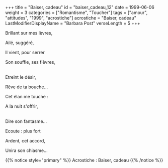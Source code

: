 +++
title = "Baiser, cadeau"
id = "baiser_cadeau_12"
date = 1999-06-06
weight = 3
categories = ["Romantisme", "Toucher"]
tags = ["amour", "attitudes", "1999", "acrostiche"]
acrostiche = "Baiser, cadeau"
LastModifierDisplayName = "Barbara Post"
verseLength = 5
+++

Brillant sur mes lèvres,

Ailé, suggéré,

Il vient, pour serrer

Son souffle, ses fièvres,

 \
Etreint le désir,

Rêve de ta bouche...

Cet élan me touche :

A la nuit s'offrir,

 \
Dire son fantasme...

Ecoute : plus fort

Ardent, cet accord,

Unira son chiasme...

{{% notice style="primary" %}}
Acrostiche : Baiser, cadeau
{{% /notice %}}
